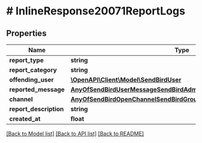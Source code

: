 # # InlineResponse20071ReportLogs

## Properties

Name | Type | Description | Notes
------------ | ------------- | ------------- | -------------
**report_type** | **string** |  | [optional]
**report_category** | **string** |  | [optional]
**offending_user** | [**\OpenAPI\Client\Model\SendBirdUser**](SendBirdUser.md) |  | [optional]
**reported_message** | [**AnyOfSendBirdUserMessageSendBirdAdminMessageSendBirdFileMessage**](AnyOfSendBirdUserMessageSendBirdAdminMessageSendBirdFileMessage.md) |  | [optional]
**channel** | [**AnyOfSendBirdOpenChannelSendBirdGroupChannel**](AnyOfSendBirdOpenChannelSendBirdGroupChannel.md) |  | [optional]
**report_description** | **string** |  | [optional]
**created_at** | **float** |  | [optional]

[[Back to Model list]](../../README.md#models) [[Back to API list]](../../README.md#endpoints) [[Back to README]](../../README.md)
